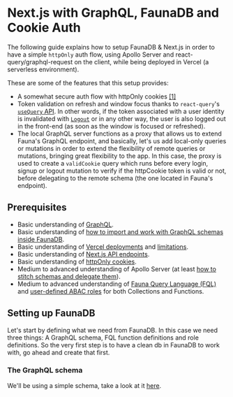 # Next.js with GraphQL, FaunaDB and Cookie Auth

The following guide explains how to setup FaunaDB & Next.js in order to have a simple `httpOnly` auth flow, using Apollo Server and react-query/graphql-request on the client, while being deployed in Vercel (a serverless environment).

These are some of the features that this setup provides:

- A somewhat secure auth flow with httpOnly cookies [[1]](https://developer.mozilla.org/en-US/docs/Web/HTTP/Cookies#Security)
- Token validation on refresh and window focus thanks to `react-query`'s [`useQuery` API](https://github.com/tannerlinsley/react-query#useQuery). In other words, if the token associated with a user identity is invalidated with [`Logout`](https://docs.fauna.com/fauna/current/api/fql/functions/logout) or in any other way, the user is also logged out in the front-end (as soon as the window is focused or refreshed).
- The local GraphQL server functions as a proxy that allows us to extend Fauna's GraphQL endpoint, and basically, let's us add local-only queries or mutations in order to extend the flexibility of remote queries or mutations, bringing great flexibility to the app. In this case, the proxy is used to create a `validCookie` query which runs before every login, signup or logout mutation to verify if the httpCookie token is valid or not, before delegating to the remote schema (the one located in Fauna's endpoint).

## Prerequisites

- Basic understanding of [GraphQL](https://www.apollographql.com/docs/apollo-server/schema/schema/).
- Basic understanding of [how to import and work with GraphQL schemas inside FaunaDB](https://docs.fauna.com/fauna/current/start/graphql).
- Basic understanding of [Vercel deployments](https://vercel.com/docs/v2/serverless-functions/introduction) and [limitations](https://vercel.com/docs/v2/platform/limits).
- Basic understanding of [Next.js API endpoints](https://nextjs.org/docs/api-routes/introduction).
- Basic understanding of [httpOnly cookies](https://developer.mozilla.org/en-US/docs/Web/HTTP/Cookies).
- Medium to advanced understanding of Apollo Server (at least [how to stitch schemas and delegate them](https://www.apollographql.com/docs/apollo-server/features/schema-stitching/)).
- Medium to advanced understanding of [Fauna Query Language (FQL)](https://docs.fauna.com/fauna/current/api/fql/) and [user-defined ABAC roles](https://docs.fauna.com/fauna/current/security/roles) for both Collections and Functions.

## Setting up FaunaDB

Let's start by defining what we need from FaunaDB. In this case we need three things: A GraphQL schema, FQL function definitions and role definitions. So the very first step is to have a clean db in FaunaDB to work with, go ahead and create that first.

### The GraphQL schema

We'll be using a simple schema, take a look at it [here](/lib/graphql/faunadbSchema.gql).
